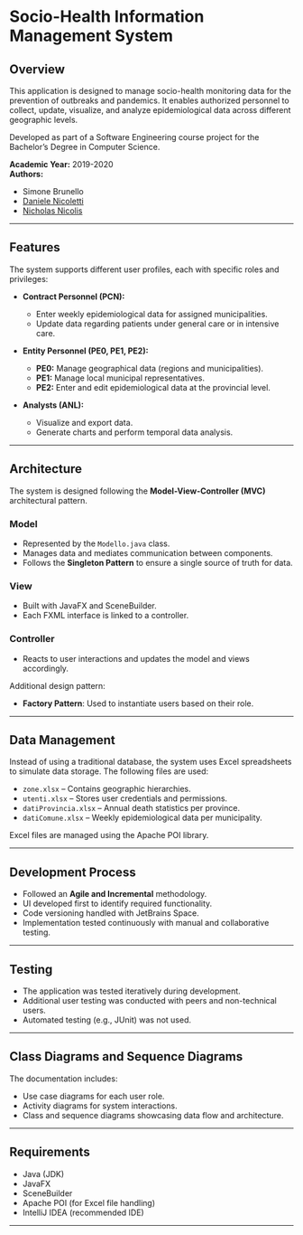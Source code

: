 # Socio-Health Information Management System

## Overview

This application is designed to manage socio-health monitoring data for the prevention of outbreaks and pandemics. It enables authorized personnel to collect, update, visualize, and analyze epidemiological data across different geographic levels.

Developed as part of a Software Engineering course project for the Bachelor’s Degree in Computer Science.

**Academic Year:** 2019-2020  
**Authors:**  
- Simone Brunello   
- [Daniele Nicoletti](https://github.com/Salazar99)   
- [Nicholas Nicolis](https://github.com/NicholasNicolis)

---

## Features

The system supports different user profiles, each with specific roles and privileges:

- **Contract Personnel (PCN):**  
  - Enter weekly epidemiological data for assigned municipalities.
  - Update data regarding patients under general care or in intensive care.

- **Entity Personnel (PE0, PE1, PE2):**  
  - **PE0:** Manage geographical data (regions and municipalities).
  - **PE1:** Manage local municipal representatives.
  - **PE2:** Enter and edit epidemiological data at the provincial level.

- **Analysts (ANL):**  
  - Visualize and export data.
  - Generate charts and perform temporal data analysis.

---

## Architecture

The system is designed following the **Model-View-Controller (MVC)** architectural pattern.

### Model
- Represented by the `Modello.java` class.
- Manages data and mediates communication between components.
- Follows the **Singleton Pattern** to ensure a single source of truth for data.

### View
- Built with JavaFX and SceneBuilder.
- Each FXML interface is linked to a controller.

### Controller
- Reacts to user interactions and updates the model and views accordingly.

Additional design pattern:
- **Factory Pattern**: Used to instantiate users based on their role.

---

## Data Management

Instead of using a traditional database, the system uses Excel spreadsheets to simulate data storage. The following files are used:

- `zone.xlsx` – Contains geographic hierarchies.
- `utenti.xlsx` – Stores user credentials and permissions.
- `datiProvincia.xlsx` – Annual death statistics per province.
- `datiComune.xlsx` – Weekly epidemiological data per municipality.

Excel files are managed using the Apache POI library.

---

## Development Process

- Followed an **Agile and Incremental** methodology.
- UI developed first to identify required functionality.
- Code versioning handled with JetBrains Space.
- Implementation tested continuously with manual and collaborative testing.

---

## Testing

- The application was tested iteratively during development.
- Additional user testing was conducted with peers and non-technical users.
- Automated testing (e.g., JUnit) was not used.

---

## Class Diagrams and Sequence Diagrams

The documentation includes:
- Use case diagrams for each user role.
- Activity diagrams for system interactions.
- Class and sequence diagrams showcasing data flow and architecture.

---

## Requirements

- Java (JDK)
- JavaFX
- SceneBuilder
- Apache POI (for Excel file handling)
- IntelliJ IDEA (recommended IDE)

---

